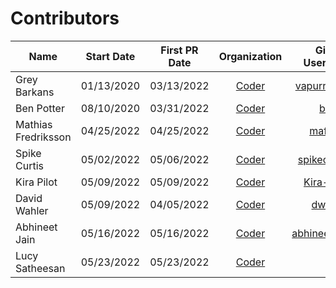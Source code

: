 # Contributors

<!--- Add your row by date (mm/dd/yyyy), most recent date at end of list --->

| Name                | Start Date | First PR Date |           Organization            |                                GitHub User Link |
| ------------------- | :--------: | :-----------: | :-------------------------------: | ----------------------------------------------: |
| Grey Barkans        | 01/13/2020 |  03/13/2022   | [Coder](https://github.com/coder) |     [vapurrmaid](https://github.com/vapurrmaid) |
| Ben Potter          | 08/10/2020 |  03/31/2022   | [Coder](https://github.com/coder) |               [bpmct](https://github.com/bpmct) |
| Mathias Fredriksson | 04/25/2022 |  04/25/2022   | [Coder](https://github.com/coder) |         [mafredri](https://github.com/mafredri) |
| Spike Curtis        | 05/02/2022 |  05/06/2022   | [Coder](https://github.com/coder) |   [spikecurtis](https://github.com/spikecurtis) |
| Kira Pilot          | 05/09/2022 |  05/09/2022   | [Coder](https://github.com/coder) |     [Kira-Pilot](https://github.com/Kira-Pilot) |
| David Wahler        | 05/09/2022 |  04/05/2022   | [Coder](https://github.com/coder) |           [dwahler](https://github.com/dwahler) |
| Abhineet Jain       | 05/16/2022 |  05/16/2022   | [Coder](https://github.com/coder) | [abhineetjain](https://github.com/abhineetjain) |
| Lucy Satheesan      | 05/23/2022 |  05/23/2022   | [Coder](https://github.com/coder) |                   [oxy](https://github.com/oxy) |

